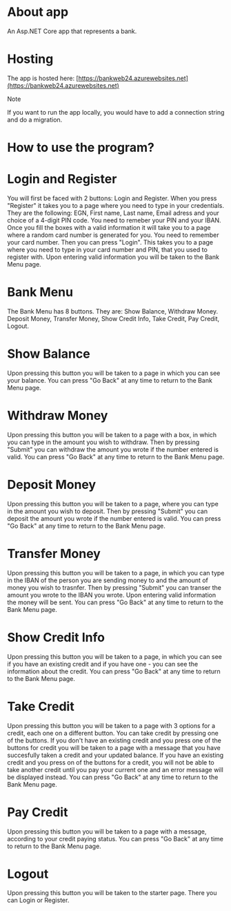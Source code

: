 # About app
An Asp.NET Core app that represents a bank.

# Hosting
The app is hosted here: [https://bankweb24.azurewebsites.net](https://bankweb24.azurewebsites.net)
> [!NOTE]
> If you want to run the app locally, you would have to add a connection string and do a migration.

# How to use the program?

# Login and Register
You will first be faced with 2 buttons: Login and Register. When you press "Register" it takes you to a page where you need to type in your credentials. They are the following: EGN, First name, Last name, Email adress and your choice of a 4-digit PIN code. You need to remeber your PIN and your IBAN. Once you fill the boxes with a valid information it will take you to a page where a random card number is generated for you. You need to remember your card number. Then you can press "Login". This takes you to a page where you need to type in your card number and PIN, that you used to register with. Upon entering valid information you will be taken to the Bank Menu page.

# Bank Menu
The Bank Menu has 8 buttons. They are: Show Balance, Withdraw Money. Deposit Money, Transfer Money, Show Credit Info, Take Credit, Pay Credit, Logout.

# Show Balance
Upon pressing this button you will be taken to a page in which you can see your balance. You can press "Go Back" at any time to return to the Bank Menu page.

# Withdraw Money
Upon pressing this button you will be taken to a page with a box, in which you can type in the amount you wish to withdraw. Then by pressing "Submit" you can withdraw the amount you wrote if the number entered is valid. You can press "Go Back" at any time to return to the Bank Menu page.

# Deposit Money
Upon pressing this button you will be taken to a page, where you can type in the amount you wish to deposit. Then by pressing "Submit" you can deposit the amount you wrote if the number entered is valid. You can press "Go Back" at any time to return to the Bank Menu page.

# Transfer Money
Upon pressing this button you will be taken to a page, in which you can type in the IBAN of the person you are sending money to and the amount of money you wish to trasnfer. Then by pressing "Submit" you can transer the amount you wrote to the IBAN you wrote. Upon entering valid information the money will be sent. You can press "Go Back" at any time to return to the Bank Menu page.

# Show Credit Info
Upon pressing this button you will be taken to a page, in which you can see if you have an existing credit and if you have one - you can see the information about the credit. You can press "Go Back" at any time to return to the Bank Menu page.

# Take Credit
Upon pressing this button you will be taken to a page with 3 options for a credit, each one on a different button. You can take credit by pressing one of the buttons. If you don't have an existing credit and you press one of the buttons for credit you will be taken to a page with a message that you have succesfully taken a credit and your updated balance. If you have an existing credit and you press on of the buttons for a credit, you will not be able to take another credit until you pay your current one and an error message will be displayed instead. You can press "Go Back" at any time to return to the Bank Menu page.

# Pay Credit
Upon pressing this button you will be taken to a page with a message, according to your credit paying status. You can press "Go Back" at any time to return to the Bank Menu page.

# Logout
Upon pressing this button you will be taken to the starter page. There you can Login or Register.
